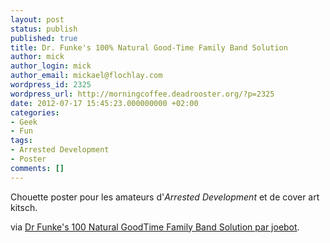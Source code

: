 ```yaml
---
layout: post
status: publish
published: true
title: Dr. Funke's 100% Natural Good-Time Family Band Solution
author: mick
author_login: mick
author_email: mickael@flochlay.com
wordpress_id: 2325
wordpress_url: http://morningcoffee.deadrooster.org/?p=2325
date: 2012-07-17 15:45:23.000000000 +02:00
categories:
- Geek
- Fun
tags:
- Arrested Development
- Poster
comments: []
---
```

Chouette poster pour les amateurs d'<em>Arrested Development</em> et de cover art kitsch.

via <a href="http://www.etsy.com/listing/103161864/dr-funkes-100-natural-good-time-family">Dr Funke's 100 Natural GoodTime Family Band Solution par joebot</a>.
